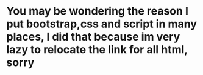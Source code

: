 # You may be wondering the reason I put bootstrap,css and script in many places, I did that because im very lazy to relocate the link for all html, sorry